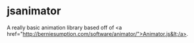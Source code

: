jsanimator
==========

A really basic animation library based off of &lt;a href="http://berniesumption.com/software/animator/">Animator.js&lt;/a>.